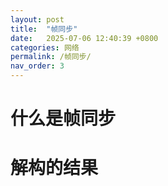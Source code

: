 ```yaml
---
layout: post
title:  "帧同步"
date:   2025-07-06 12:40:39 +0800
categories: 网络
permalink: /帧同步/
nav_order: 3
---
```


# 什么是帧同步
# 解构的结果
